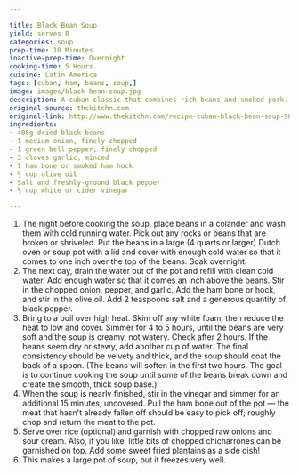 ```yaml
---

title: Black Bean Soup
yield: serves 8
categories: soup
prep-time: 10 Minutes
inactive-prep-time: Overnight
cooking-time: 5 Hours
cuisine: Latin America
tags: [cuban, ham, beans, soup,]
image: images/black-bean-soup.jpg
description: A cuban classic that combines rich beans and smoked pork.
original-source: thekitchn.com
original-link: http://www.thekitchn.com/recipe-cuban-black-bean-soup-98048
ingredients:
- 400g dried black beans
- 1 medium onion, finely chopped
- 1 green bell pepper, finely chopped
- 3 cloves garlic, minced
- 1 ham bone or smoked ham hock
- ½ cup olive oil
- Salt and freshly-ground black pepper
- ⅓ cup white or cider vinegar

---
```




1. The night before cooking the soup, place beans in a colander and wash them with cold running water. Pick out any rocks or beans that are broken or shriveled. Put the beans in a large (4 quarts or larger) Dutch oven or soup pot with a lid and cover with enough cold water so that it comes to one inch over the top of the beans. Soak overnight.
2. The next day, drain the water out of the pot and refill with clean cold water. Add enough water so that it comes an inch above the beans. Stir in the chopped onion, pepper, and garlic. Add the ham bone or hock, and stir in the olive oil. Add 2 teaspoons salt and a generous quantity of black pepper.
3. Bring to a boil over high heat. Skim off any white foam, then reduce the heat to low and cover. Simmer for 4 to 5 hours, until the beans are very soft and the soup is creamy, not watery. Check after 2 hours. If the beans seem dry or stewy, add another cup of water. The final consistency should be velvety and thick, and the soup should coat the back of a spoon. (The beans will soften in the first two hours. The goal is to continue cooking the soup until some of the beans break down and create the smooth, thick soup base.)
4. When the soup is nearly finished, stir in the vinegar and simmer for an additional 15 minutes, uncovered. Pull the ham bone out of the pot — the meat that hasn't already fallen off should be easy to pick off; roughly chop and return the meat to the pot.
5. Serve over rice (optional) and garnish with chopped raw onions and sour cream. Also, if you like, little bits of chopped chicharrónes can be garnished on top. Add some sweet fried plantains as a side dish!
6. This makes a large pot of soup, but it freezes very well.
